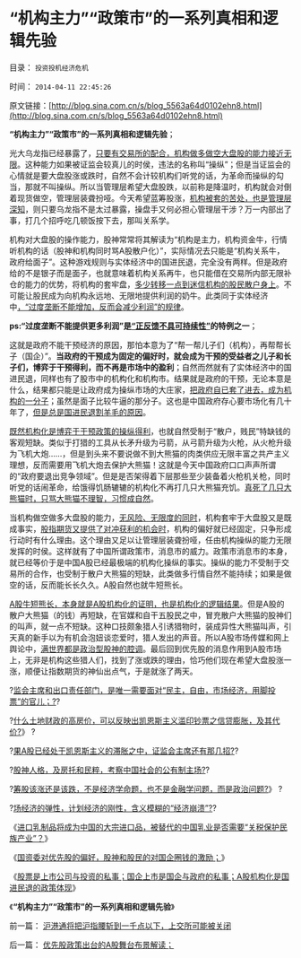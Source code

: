 # “机构主力”“政策市”的一系列真相和逻辑先验

目录： `投资投机经济危机` 

时间： `2014-04-11 22:45:26` 

原文链接：[http://blog.sina.com.cn/s/blog_5563a64d0102ehn8.html](http://blog.sina.com.cn/s/blog_5563a64d0102ehn8.html)

**“机构主力”“政策市”的一系列真相和逻辑先验**；

光大乌龙指已经暴露了，[只要有交易所的配合，机构做多做空大盘股的能力接近无限](../../../2014/3/4/光大乌龙指之“对冲利润”来自何方？.md)。这种能力如果被证监会较真儿的时侯，违法的名称叫“操纵”；但是当证监会的心情就是要大盘股涨或跌时，自然不会计较机构们听党的话，为革命而操纵的勾当，那就不叫操纵。所以当管理层希望大盘股跌，以前称是降温时，机构就会对倒着现货做空，管理层装聋扮哑。今天希望蓝筹股涨，[机构被套的苦处，也是管理层深知](../../../2014/3/1/“国企不能死＋国企所有人缺失”导致监管必然无效.md)，则只要乌龙指不是太过暴露，操盘手又何必担心管理层干涉？万一内部出了事，打几个招呼吃几顿饭按下去，那叫关系学。

机构对大盘股的操作能力，股神常常将其解读为“机构是主力，机构资金牛，行情听机构的话（股神和机构同时骂A股散户化）”，实际情况去只能是“机构关系牛，政府给面子”。这种游戏规则与实体经济中的国进民退，完全没有两样。但是政府给的不是银子而是面子，也就意味着机构关系再牛，也只能借在交易所内部无限补仓的能力的优势，将机构的套牢盘，[多少转移一点到迷信机构的股民散户身上](../../../2014/3/11/巴菲特的暴利，索罗斯的利润，光大乌龙指的作弊.md)。不可能让股民成为向机构永远地、无限地提供利润的奶牛。此类同于实体经济中[，“过度垄断不能增加，反而会减少利润”的规律](../../../2009/9/15/过度垄断反而会降低利润.md)。

**ps:“过度垄断不能提供更多利润”是[“正反馈不具可持续性”](../../../2014/1/14/剪刀差定律“正反馈不具持续性”克服“信息不对称”.md)的特例之一**；

这就是政府不能干预经济的原因，那怕本意为了“帮一帮儿子们（机构），再帮帮长子（国企）”。**当政府的干预成为固定的偏好时，就会成为干预的受益者之儿子和长子们，博弈于干预得利，而不再是市场中的盈利**；自然而然就有了实体经济中的国进民退，同样也有了股市中的机构化和机构市。结果就是政府的干预，无论本意是什么，结果都只能是让政府成为操纵市场的大庄家，[把政府自已套了进去，成为机构的一分子](../../../2014/3/17/光大乌龙指暴露的“官营的（金融）危机”，官方干预市场的堰塞湖；.md)；虽然是面子比较牛逼的那分子。这也是中国政府存心要市场化有几十年了，[但是总是国进民退割羊毛的原因](../../../2012/5/16/改革不要“雷日科夫主义”.md)。

[既然机构化是博弈于干预政策的操纵得利](../../../2014/3/24/统计学的悖论：如果“散户不理性”为真，则机构都是错误的.md)，也就自然受制于“散户，贱民”特缺钱的客观短缺。类似于打猎的工具从长矛升级为弓箭，从弓箭升级为火枪，从火枪升级为飞机大炮……，但是到头来不要说做不到大熊猫的肉类供应无限丰富之共产主义理想，反而需要用飞机大炮去保护大熊猫！这就是今天中国政府口口声声所谓的“政府要退出竞争领域”。但是是否架得着下层那些至少装备着火枪机关枪，同时听党的话闹革命，给饿得饥肠辘辘的机构化不再打几只大熊猫充饥。[真死了几只大熊猫时，只骂大熊猫不理智，习惯成自然](../../../2014/2/15/《乌合之众》之“散户不理性”的数学表达,和帕累托积；.md)。

当机构做空做多大盘股的能力，[无风险、无限度的同时](../../../2014/3/18/用宏观理解“无限透支的边际”和宏观经济的伪科学.md)，机构套牢于大盘股又是既成事实，[股指期货又提供了对冲获利的机会时](../../../2014/3/7/对冲交易的成立条件和获利条件，苍蝇不叮无缝的蛋.md)，机构的偏好就已经固定，只争形成行动时有什么理由。这个理由又足以让管理层装聋扮哑，任由机构操纵的能力无限发挥的时侯。这样就有了中国所谓政策市，消息市的威力。政策市消息市的本身，就已经等价于是中国A股已经最极端的机构化操纵的事实。操纵的能力不受制于交易所的合作，也受制于散户大熊猫的短缺，此类做多行情自然不能持续；如果是做空的话，反而能长长久久。A股自然也就牛短熊长。

[A股牛短熊长，本身就是A股机构化的证明，也是机构化的逻辑结果](../../../2014/2/14/机构大得不能倒＝高杠杆暴利＝大熊市.md)。但是A股的散户大熊猫（的钱）再短缺，在官媒和自干五股民之中，冒充散户大熊猫的股神们的叫声，就一点不短缺。这种口技颇象猎人引诱猎物时，装成异性大熊猫叫声，引天真的新手以为有机会泡妞谈恋爱时，猎人发出的声音。所以A股市场传媒和网上舆论中，[满世界都是政治型股神的腔调](../../../2013/6/18/职业股神的四大专业原则；.md)。最后回到优先股的消息作用到A股市场上，无非是机构这些猎人们，找到了涨或跌的理由，恰巧他们现在希望大盘股涨一涨，顺便让指数期货的神仙出点气，于是就涨了两天。

?[监会主席和出口责任部门，是唯一需要面对“民主，自由，市场经济，用脚投票”的官儿；?](../../../2014/3/31/证监会主席这位子是天朝帝国最窝囊的二品大员.md)?

?[什么土地财政的高房价，可以反映出凯恩斯主义滥印钞票之信贷膨胀，及其代价?](../../../2014/4/1/为什么中国的通胀推高房价，却在股市和所有实体经济中都滞胀？.md)》
?

?[果A股已经处于凯恩斯主义的滞胀之中，证监会主席还有那几招?](../../../2014/4/2/如果A股已于凯恩斯主义的滞胀，证监会主席还有那几招？.md)?

?[股神人格，及房托和民粹，考察中国社会的公有制主场?](../../../2014/4/3/从股神人格，及房托和民粹，考察中国社会的公有制主场.md)?

?[筹股该涨还是该跌，不是经济学命题，也不是金融学问题，而是政治问题?](../../../2014/4/4/“强制分红”和“优先股”；证监会和国资委打什么算盘？.md)》
?

?[场经济的弹性，计划经济的刚性，含义模糊的“经济崩溃”?](../../../2014/4/4/提醒中国“经济可能崩溃”的洋人vs国产的公知；.md)?

《[进口乳制品将成为中国的大宗进口品，被替代的中国乳业是否需要“关税保护民族产业”？](../../../2014/4/8/王丁棉同志借制造乳业衰亡，深情讲解“通往奴役之路”.md)》

《[国资委对优先股的偏好，股神和股民的对国企圈钱的激励；](../../../2014/4/9/国资委对优先股的偏好，股神和股民的对国企圈钱的激励.md)》

《[股票是上市公司与投资的私事；国企上市是国企与政府的私事；A股机构化是国进民退的政策体现](../../../2014/4/10/优先股政策出台的A股舞台布景解读；.md)》

《**“机构主力”“政策市”的一系列真相和逻辑先验**》

前一篇： [沪港通将把沪指腰斩到一千点以下，上交所可能被关闭](../../../2014/4/11/沪港通将把沪指腰斩到一千点以下，上交所可能被关闭.md)

后一篇： [优先股政策出台的A股舞台布景解读；](../../../2014/4/10/优先股政策出台的A股舞台布景解读；.md)

